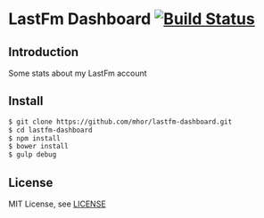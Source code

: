 # LastFm Dashboard [![Build Status](https://travis-ci.org/mhor/lastfm-dashboard.svg?branch=master)](https://travis-ci.org/mhor/lastfm-dashboard)

## Introduction

Some stats about my LastFm account

## Install

```bash
$ git clone https://github.com/mhor/lastfm-dashboard.git
$ cd lastfm-dashboard
$ npm install
$ bower install
$ gulp debug
```

## License

MIT License, see [LICENSE](LICENSE)
